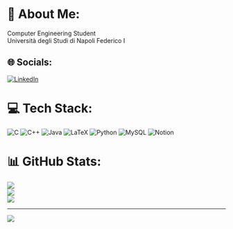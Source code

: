 # 💫 About Me:
Computer Engineering Student<br>Università degli Studi di Napoli Federico I


## 🌐 Socials:
[![LinkedIn](https://img.shields.io/badge/LinkedIn-%230077B5.svg?logo=linkedin&logoColor=white)](https://linkedin.com/in/https://www.linkedin.com/in/vincenzo-luigi-bruno-23624b24b/) 

# 💻 Tech Stack:
![C](https://img.shields.io/badge/c-%2300599C.svg?style=plastic&logo=c&logoColor=white) ![C++](https://img.shields.io/badge/c++-%2300599C.svg?style=plastic&logo=c%2B%2B&logoColor=white) ![Java](https://img.shields.io/badge/java-%23ED8B00.svg?style=plastic&logo=java&logoColor=white) ![LaTeX](https://img.shields.io/badge/latex-%23008080.svg?style=plastic&logo=latex&logoColor=white) ![Python](https://img.shields.io/badge/python-3670A0?style=plastic&logo=python&logoColor=ffdd54) ![MySQL](https://img.shields.io/badge/mysql-%2300f.svg?style=plastic&logo=mysql&logoColor=white) ![Notion](https://img.shields.io/badge/Notion-%23000000.svg?style=plastic&logo=notion&logoColor=white)
# 📊 GitHub Stats:
![](https://github-readme-stats.vercel.app/api?username=vlb20&theme=tokyonight&hide_border=false&include_all_commits=false&count_private=true)<br/>
![](https://github-readme-streak-stats.herokuapp.com/?user=vlb20&theme=tokyonight&hide_border=false)<br/>
![](https://github-readme-stats.vercel.app/api/top-langs/?username=vlb20&theme=tokyonight&hide_border=false&include_all_commits=false&count_private=true&layout=compact)

---
[![](https://visitcount.itsvg.in/api?id=vlb20&icon=0&color=1)](https://visitcount.itsvg.in)

<!-- Proudly created with GPRM ( https://gprm.itsvg.in ) -->
